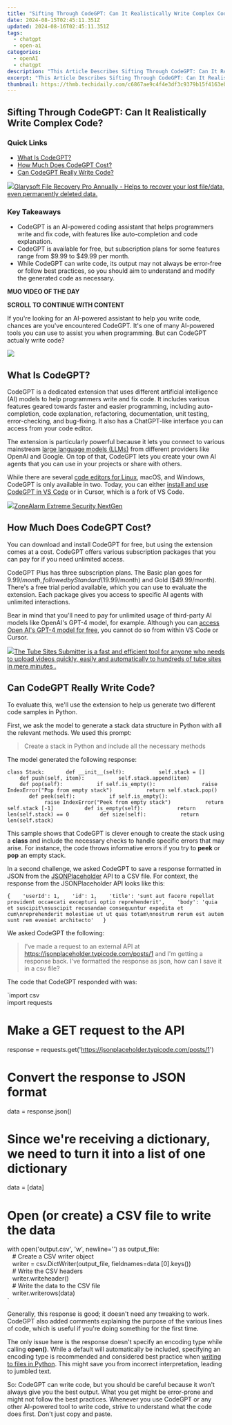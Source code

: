 ```yaml
---
title: "Sifting Through CodeGPT: Can It Realistically Write Complex Code?"
date: 2024-08-15T02:45:11.351Z
updated: 2024-08-16T02:45:11.351Z
tags:
  - chatgpt
  - open-ai
categories:
  - openAI
  - chatgpt
description: "This Article Describes Sifting Through CodeGPT: Can It Realistically Write Complex Code?"
excerpt: "This Article Describes Sifting Through CodeGPT: Can It Realistically Write Complex Code?"
thumbnail: https://thmb.techidaily.com/c6867ae9c4f4e3df3c9379b15f4163ebd35319a50b7aab7a2fe4029be64b0298.jpg
---
```


## Sifting Through CodeGPT: Can It Realistically Write Complex Code?

### Quick Links

* [What Is CodeGPT?](https://zonlipartnershipprogram.pxf.io/b0rbxy)
* [How Much Does CodeGPT Cost?](https://coinrule.sjv.io/rqzonv)
* [Can CodeGPT Really Write Code?](https://sentrypc.7eer.net/dkpkgn)

<!-- affiliate ads begin -->
<a href="https://order.glarysoft.com/order/checkout.php?PRODS=35504869&QTY=1&AFFILIATE=108875&CART=1"><img src="https://secure.avangate.com/images/merchant/6734fa703f6633ab896eecbdfad8953a/products/1_FR-200-1.png" border="0">Glarysoft File Recovery Pro Annually -  Helps to recover your lost file/data, even permanently deleted data. 
</a>
<!-- affiliate ads end -->
### Key Takeaways

* CodeGPT is an AI-powered coding assistant that helps programmers write and fix code, with features like auto-completion and code explanation.
* CodeGPT is available for free, but subscription plans for some features range from $9.99 to $49.99 per month.
* While CodeGPT can write code, its output may not always be error-free or follow best practices, so you should aim to understand and modify the generated code as necessary.

**MUO VIDEO OF THE DAY**

**SCROLL TO CONTINUE WITH CONTENT**

 If you're looking for an AI-powered assistant to help you write code, chances are you've encountered CodeGPT. It's one of many AI-powered tools you can use to assist you when programming. But can CodeGPT actually write code?

<!-- affiliate ads begin -->
<a href="https://store.movavi.com/affiliate.php?ACCOUNT=MOVAVI&AFFILIATE=108875&PATH=https%3A%2F%2Fwww.movavi.com%3FAFFILIATE%3D108875%26RESOURCE%3DMovavi%2BVideo%2BEditor%2Bbox"><img src="https://mcusercontent.com/0885a03ded3d480dca9287f12/images/6d3207fd-9f15-4c21-f0ad-59c68e6a7e2a.png" border="0"></a>
<!-- affiliate ads end -->
## What Is CodeGPT?

 CodeGPT is a dedicated extension that uses different artificial intelligence (AI) models to help programmers write and fix code. It includes various features geared towards faster and easier programming, including auto-completion, code explanation, refactoring, documentation, unit testing, error-checking, and bug-fixing. It also has a ChatGPT-like interface you can access from your code editor.

 The extension is particularly powerful because it lets you connect to various mainstream [large language models (LLMs)](https://www.makeuseof.com/what-are-large-langauge-models-how-do-they-work/) from different providers like OpenAI and Google. On top of that, CodeGPT lets you create your own AI agents that you can use in your projects or share with others.

 While there are several [code editors for Linux](https://www.makeuseof.com/best-ide-code-editors-for-linux/), macOS, and Windows, CodeGPT is only available in two. Today, you can either [install and use CodeGPT in VS Code](https://www.makeuseof.com/install-use-codegpt-in-vs-code/) or in Cursor, which is a fork of VS Code.

<!-- affiliate ads begin -->
<a href="https://estore.zonealarm.com/order/checkout.php?PRODS=36245101&QTY=1&AFFILIATE=108875&CART=1"><img src="https://sc1.checkpoint.com/sc1/za/images/boxes/zang_box_trust.png" border="0">ZoneAlarm Extreme Security NextGen</a>
<!-- affiliate ads end -->
## How Much Does CodeGPT Cost?

 You can download and install CodeGPT for free, but using the extension comes at a cost. CodeGPT offers various subscription packages that you can pay for if you need unlimited access.

 CodeGPT Plus has three subscription plans. The Basic plan goes for $9.99/month, followed by Standard ($19.99/month) and Gold ($49.99/month). There's a free trial period available, which you can use to evaluate the extension. Each package gives you access to specific AI agents with unlimited interactions.

 Bear in mind that you'll need to pay for unlimited usage of third-party AI models like OpenAI's GPT-4 model, for example. Although you can [access Open AI's GPT-4 model for free](https://www.makeuseof.com/ways-access-gpt-4-free/), you cannot do so from within VS Code or Cursor.

<!-- affiliate ads begin -->
<a href="https://secure.2checkout.com/order/checkout.php?PRODS=4531356&QTY=1&AFFILIATE=108875&CART=1"><img src="https://secure.avangate.com/images/merchant/8fdd149fcaa7058caccc9c4ad5b0d89a/products/tss-box.JPG" border="0">The Tube Sites Submitter is a fast and efficient tool for anyone who needs to upload videos quickly, easily and automatically to hundreds of tube sites in mere minutes . </a>
<!-- affiliate ads end -->
## Can CodeGPT Really Write Code?

 To evaluate this, we'll use the extension to help us generate two different code samples in Python.

 First, we ask the model to generate a stack data structure in Python with all the relevant methods. We used this prompt:

> Create a stack in Python and include all the necessary methods

 The model generated the following response:

`class Stack:  
    def __init__(self):  
        self.stack = []  
​  
    def push(self, item):  
        self.stack.append(item)  
​  
    def pop(self):  
        if self.is_empty():  
            raise IndexError("Pop from empty stack")  
        return self.stack.pop()  
​  
    def peek(self):  
        if self.is_empty():  
            raise IndexError("Peek from empty stack")  
        return self.stack [-1]  
​  
    def is_empty(self):  
        return len(self.stack) == 0  
​  
    def size(self):  
        return len(self.stack)`

 This sample shows that CodeGPT is clever enough to create the stack using a **class** and include the necessary checks to handle specific errors that may arise. For instance, the code throws informative errors if you try to **peek** or **pop** an empty stack.

 In a second challenge, we asked CodeGPT to save a response formatted in JSON from the [JSONPlaceholder](https://jsonplaceholder.typicode.com/) API to a CSV file. For context, the response from the JSONPlaceholder API looks like this:

`{  
 'userId': 1,  
 'id': 1,  
 'title': 'sunt aut facere repellat provident occaecati excepturi optio reprehenderit',  
 'body': 'quia et suscipit\nsuscipit recusandae consequuntur expedita et cum\nreprehenderit molestiae ut ut quas totam\nnostrum rerum est autem sunt rem eveniet architecto'  
}`

 We asked CodeGPT the following:

> I've made a request to an external API at <https://jsonplaceholder.typicode.com/posts/1> and I'm getting a response back. I've formatted the response as json, how can I save it in a csv file?

 The code that CodeGPT responded with was:

`import csv  
import requests  
  
# Make a GET request to the API  

response = requests.get('<https://jsonplaceholder.typicode.com/posts/1>')  

# Convert the response to JSON format  

data = response.json()  
  
# Since we're receiving a dictionary, we need to turn it into a list of one dictionary  

data = [data]  
  
# Open (or create) a CSV file to write the data  

with open('output.csv', 'w', newline='') as output_file:  
   # Create a CSV writer object  
   writer = csv.DictWriter(output_file, fieldnames=data [0].keys())  
   # Write the CSV headers  
   writer.writeheader()  
   # Write the data to the CSV file  
   writer.writerows(data)  
`

 Generally, this response is good; it doesn't need any tweaking to work. CodeGPT also added comments explaining the purpose of the various lines of code, which is useful if you're doing something for the first time.

 The only issue here is the response doesn't specify an encoding type while calling **open()**. While a default will automatically be included, specifying an encoding type is recommended and considered best practice when [writing to files in Python](https://www.makeuseof.com/write-print-to-file-python/). This might save you from incorrect interpretation, leading to jumbled text.

 So: CodeGPT can write code, but you should be careful because it won't always give you the best output. What you get might be error-prone and might not follow the best practices. Whenever you use CodeGPT or any other AI-powered tool to write code, strive to understand what the code does first. Don't just copy and paste.

</article

<ins class="adsbygoogle"
     style="display:block"
     data-ad-format="autorelaxed"
     data-ad-client="ca-pub-7571918770474297"
     data-ad-slot="1223367746"></ins>



<ins class="adsbygoogle"
     style="display:block"
     data-ad-client="ca-pub-7571918770474297"
     data-ad-slot="8358498916"
     data-ad-format="auto"
     data-full-width-responsive="true"></ins>


